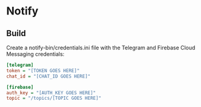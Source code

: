 # Notify

## Build

Create a notify-bin/credentials.ini file with the Telegram and Firebase Cloud
Messaging credentials:

```ini
[telegram]
token = "[TOKEN GOES HERE]"
chat_id = "[CHAT_ID GOES HERE]"

[firebase]
auth_key = "[AUTH_KEY GOES HERE]"
topic = "/topics/[TOPIC GOES HERE]"
```
